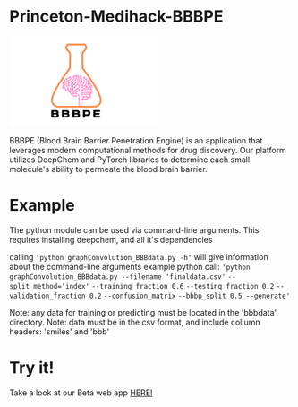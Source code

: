 # Princeton-Medihack-BBBPE
![alt text](smallbbbpe1.png)

BBBPE (Blood Brain Barrier Penetration Engine) is an application that leverages modern computational methods for drug discovery. Our platform utilizes DeepChem and PyTorch libraries to determine each small molecule's ability to permeate the blood brain barrier. 

# Example
The python module can be used via command-line arguments.
This requires installing deepchem, and all it's dependencies

calling `'python graphConvolution_BBBdata.py -h'` will give information
about the command-line arguments
example python call:
     `'python graphConvolution_BBBdata.py --filename 'finaldata.csv'`
                                         `--split_method='index'`
                                         `--training_fraction 0.6` 
                                         `--testing_fraction 0.2`
                                         `--validation_fraction 0.2`
                                         `--confusion_matrix`
                                         `--bbbp_split 0.5 --generate'`

Note: any data for training or predicting must be located in the 'bbbdata' directory.
Note: data must be in the csv format, and include collumn headers: 'smiles' and 'bbb' 

# Try it!
Take a look at our Beta web app [HERE!](http://35.196.39.117/)
